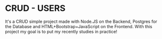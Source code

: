# CRUD - USERS
It's a CRUD simple project made with Node.JS on the Backend, Postgres for the Database and HTML+Bootstrap+JavaScript on the Frontend. With this project my goal is to put my recently studies in practice!
